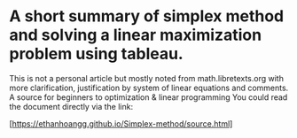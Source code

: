 # A short summary of simplex method and solving a linear maximization problem using tableau.
This is not a personal article but mostly noted from math.libretexts.org with more clarification, justification by system of linear equations and comments.
A source for beginners to optimization & linear programming
You could read the document directly via the link:  

[https://ethanhoangg.github.io/Simplex-method/source.html]
